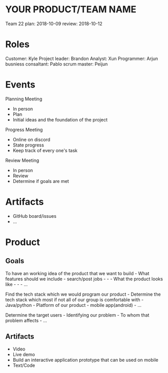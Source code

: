 # YOUR PRODUCT/TEAM NAME
Team 22
plan: 2018-10-09
review: 2018-10-12

# Roles
Customer: Kyle
Project leader: Brandon
Analyst: Xun
Programmer: Arjun
busniess consaltant: Pablo
scrum master: Peijun

# Events

Planning Meeting
- In person
- Plan
- Initial ideas and the foundation of the project

Progress Meeting
- Online on discord
- State progress
- Keep track of every one's task

Review Meeting
- In person
- Review
- Determine if goals are met

# Artifacts

- GitHub board/issues
- ...

# Product

## Goals

To have an working idea of the product that we want to build
    - What features should we include
        - search/post jobs
        - 
        - 
    - What the product looks like
        - 
        - 
    - ...

Find the tech stack which we would program our product
    - Determine the tech stack which most if not all of our group is comfortable with
        - Java/python
    - Platform of our product
        - mobile app(android)
    - ...

Determine the target users
    - Identifying our problem
    - To whom that problem affects
    - ...

## Artifacts
- Video
- Live demo
- Build an interactive application prototype that can be used on mobile
- Text/Code

